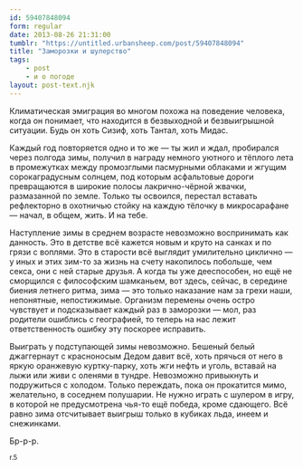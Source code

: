 ```yaml
---
id: 59407848094
form: regular
date: 2013-08-26 21:31:00
tumblr: "https://untitled.urbansheep.com/post/59407848094"
title: "Заморозки и шулерство"
tags:
    - post
    - и о погоде
layout: post-text.njk
---
```


<p>Климатическая эмиграция во многом похожа на поведение человека, когда он понимает, что находится в безвыходной и безвыигрышной ситуации. Будь он хоть Сизиф, хоть Тантал, хоть Мидас.</p>

<p>Каждый год повторяется одно и то же — ты жил и ждал, пробирался через полгода зимы, получил в награду немного уютного и тёплого лета в промежутках между промозглыми пасмурными облаками и жгущим сорокаградусным солнцем, под которым асфальтовые дороги превращаются в широкие полосы лакрично-чёрной жвачки, размазанной по земле. Только ты освоился, перестал вставать рефлекторно в охотничью стойку на каждую тёлочку в микросарафане — начал, в общем, жить. И на тебе.</p>

<p>Наступление зимы в среднем возрасте невозможно воспринимать как данность. Это в детстве всё кажется новым и круто на санках и по грязи с воплями. Это в старости всё выглядит умилительно циклично — у иных и этих зим-то за жизнь на счету накопилось побольше, чем секса, они с ней старые друзья. А когда ты уже дееспособен, но ещё не сморщился с философским шамканьем, вот здесь, сейчас, в середине биения летнего ритма, зима — это только наказание нам за грехи наши, непонятные, непостижимые. Организм перемены очень остро чувствует и подсказывает каждый раз в заморозки — мол, раз родители ошиблись с географией, то теперь на нас лежит ответственность ошибку эту поскорее исправить.</p>

<p>Выиграть у подступающей зимы невозможно. Бешеный белый джаггернаут с красноносым Дедом давит всё, хоть прячься от него в яркую оранжевую куртку-парку, хоть жги нефть и уголь, вставай на лыжи или живи с оленями в тундре. Невозможно привыкнуть и подружиться с холодом. Только переждать, пока он прокатится мимо, желательно, в соседнем полушарии. Не нужно играть с шулером в игру, в которой не предусмотрена чья-то ещё победа, кроме сдающего. Всё равно зима отсчитывает выигрыш только в кубиках льда, инеем и снежинками.</p>

<p>Бр-р-р.</p>

<p><small>r.5</small></p>

